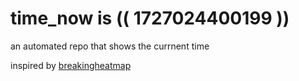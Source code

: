 # time_now is (( 1727024400199 ))

an automated repo that shows the currnent time

inspired by [breakingheatmap](https://github.com/breakingheatmap/breakingheatmap)